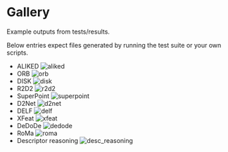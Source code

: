# Gallery

Example outputs from tests/results.

Below entries expect files generated by running the test suite or your own scripts.

- ALIKED
  ![aliked](results/aliked.png)
- ORB
  ![orb](results/orb.png)
- DISK
  ![disk](results/disk.png)
- R2D2
  ![r2d2](results/r2d2.png)
- SuperPoint
  ![superpoint](results/superpoint.png)
- D2Net
  ![d2net](results/d2net.png)
- DELF
  ![delf](results/delf.png)
- XFeat
  ![xfeat](results/xfeat.png)
- DeDoDe
  ![dedode](results/dedode.png)
- RoMa
  ![roma](results/roma.png)
- Descriptor reasoning
  ![desc_reasoning](results/desc_reasoning.png)
